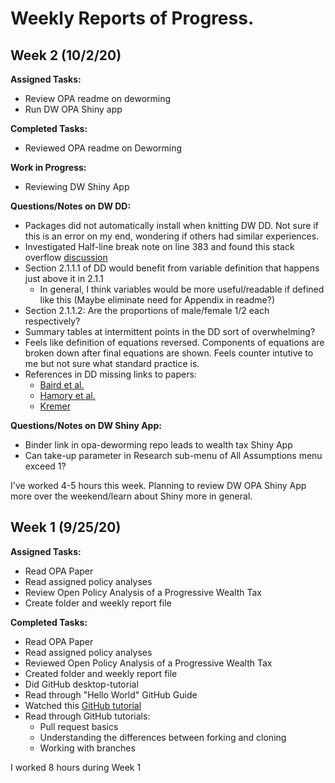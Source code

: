 # Weekly Reports of Progress. 




## Week 2 (10/2/20)

**Assigned Tasks:**
- Review OPA readme on deworming
- Run DW OPA Shiny app

**Completed Tasks:**
- Reviewed OPA readme on Deworming

**Work in Progress:**
- Reviewing DW Shiny App

**Questions/Notes on DW DD:**
- Packages did not automatically install when knitting DW DD. Not sure if this is an error on my end, wondering if others had similar experiences.
- Investigated Half-line break note on line 383 and found this stack overflow [discussion](https://stackoverflow.com/questions/24467036/make-a-half-row-break-br)
- Section 2.1.1.1 of DD would benefit from variable definition that happens just above it in 2.1.1
  - In general, I think variables would be more useful/readable if defined like this (Maybe eliminate need for Appendix in readme?)
- Section 2.1.1.2: Are the proportions of male/female 1/2 each respectively?
- Summary tables at intermittent points in the DD sort of overwhelming?
- Feels like definition of equations reversed. Components of equations are broken down after final equations are shown. Feels counter intutive to me but not sure what standard practice is.
- References in DD missing links to papers:
  - [Baird et al.](http://emiguel.econ.berkeley.edu/research/worms-at-work-long-run-impacts-of-a-child-health-investment)
  - [Hamory et al.](https://www.nber.org/papers/w27611)
  - [Kremer](https://www.povertyactionlab.org/evaluation/illusion-sustainability-comparing-free-provision-deworming-drugs-and-other-sustainable)

**Questions/Notes on DW Shiny App:**
- Binder link in opa-deworming repo leads to wealth tax Shiny App
- Can take-up parameter in Research sub-menu of All Assumptions menu exceed 1?

I've worked 4-5 hours this week. Planning to review DW OPA Shiny App more over the weekend/learn about Shiny more in general.



## Week 1 (9/25/20)

**Assigned Tasks:**
- Read OPA Paper
- Read assigned policy analyses
- Review Open Policy Analysis of a Progressive Wealth Tax
- Create folder and weekly report file

**Completed Tasks:**
- Read OPA Paper
- Read assigned policy analyses
- Reviewed Open Policy Analysis of a Progressive Wealth Tax
- Created folder and weekly report file
- Did GitHub desktop-tutorial
- Read through "Hello World" GitHub Guide
- Watched this [GitHub tutorial](https://www.youtube.com/watch?v=iv8rSLsi1xo)
- Read through GitHub tutorials:
  - Pull request basics
  - Understanding the differences between forking and cloning
  - Working with branches

I worked 8 hours during Week 1
